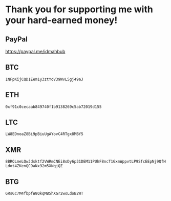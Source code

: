 # Thank you for supporting me with your hard-earned money!
## PayPal
https://paypal.me/idmahbub

## BTC
`1NFpKijCQD1Eem1y3ztYoV39WvL5gj49aJ`

## ETH
`0xf91c0cecaab849740f1b9138269c5ab72019d155`

## LTC
`LW8EDnoaZ8Bi9pBiuUgAYovC4RTgx8MBY5`

## XMR
`8BRQLmeLQwJdsktf2VWRmCNEi8oDy6p31DEM11PUhF8ncT1GxmWppvtLP9SfcEEpNj9QfHLdot4ZKenQC9aNx92m5XNqjQZ`

## BTG
`GRsGc7M4fbpfW8QkqMB5hXGr2woLdoB2WT`